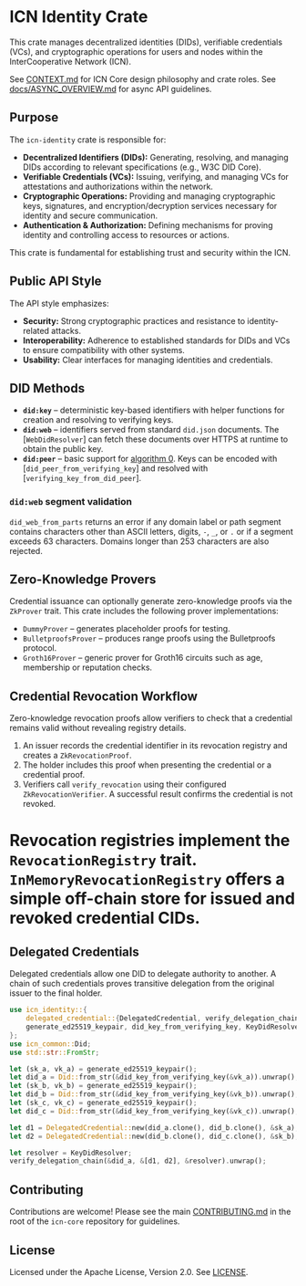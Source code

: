 # ICN Identity Crate

This crate manages decentralized identities (DIDs), verifiable credentials (VCs), and cryptographic operations for users and nodes within the InterCooperative Network (ICN).

See [CONTEXT.md](../../CONTEXT.md) for ICN Core design philosophy and crate roles.
See [docs/ASYNC_OVERVIEW.md](../../docs/ASYNC_OVERVIEW.md) for async API guidelines.

## Purpose

The `icn-identity` crate is responsible for:

*   **Decentralized Identifiers (DIDs):** Generating, resolving, and managing DIDs according to relevant specifications (e.g., W3C DID Core).
*   **Verifiable Credentials (VCs):** Issuing, verifying, and managing VCs for attestations and authorizations within the network.
*   **Cryptographic Operations:** Providing and managing cryptographic keys, signatures, and encryption/decryption services necessary for identity and secure communication.
*   **Authentication & Authorization:** Defining mechanisms for proving identity and controlling access to resources or actions.

This crate is fundamental for establishing trust and security within the ICN.

## Public API Style

The API style emphasizes:

*   **Security:** Strong cryptographic practices and resistance to identity-related attacks.
*   **Interoperability:** Adherence to established standards for DIDs and VCs to ensure compatibility with other systems.
*   **Usability:** Clear interfaces for managing identities and credentials.

## DID Methods

* **`did:key`** – deterministic key-based identifiers with helper functions for
  creation and resolving to verifying keys.
* **`did:web`** – identifiers served from standard `did.json` documents. The
  [`WebDidResolver`] can fetch these documents over HTTPS at runtime to obtain
  the public key.
* **`did:peer`** – basic support for [algorithm 0](https://identity.foundation/peer-did-method-spec/).
  Keys can be encoded with [`did_peer_from_verifying_key`] and resolved with
  [`verifying_key_from_did_peer`].

### `did:web` segment validation

`did_web_from_parts` returns an error if any domain label or path segment
contains characters other than ASCII letters, digits, `-`, `_`, or `.` or if a
segment exceeds 63 characters. Domains longer than 253 characters are also
rejected.

## Zero-Knowledge Provers

Credential issuance can optionally generate zero-knowledge proofs via the
`ZkProver` trait. This crate includes the following prover implementations:

- `DummyProver` – generates placeholder proofs for testing.
- `BulletproofsProver` – produces range proofs using the Bulletproofs protocol.
- `Groth16Prover` – generic prover for Groth16 circuits such as age, membership or reputation checks.

## Credential Revocation Workflow

Zero-knowledge revocation proofs allow verifiers to check that a credential remains valid without revealing registry details.

1. An issuer records the credential identifier in its revocation registry and creates a `ZkRevocationProof`.
2. The holder includes this proof when presenting the credential or a credential proof.
3. Verifiers call `verify_revocation` using their configured `ZkRevocationVerifier`. A successful result confirms the credential is not revoked.


Revocation registries implement the `RevocationRegistry` trait. `InMemoryRevocationRegistry` offers a simple off-chain store for issued and revoked credential CIDs.
=======
## Delegated Credentials

Delegated credentials allow one DID to delegate authority to another. A chain
of such credentials proves transitive delegation from the original issuer to the
final holder.

```rust
use icn_identity::{
    delegated_credential::{DelegatedCredential, verify_delegation_chain},
    generate_ed25519_keypair, did_key_from_verifying_key, KeyDidResolver,
};
use icn_common::Did;
use std::str::FromStr;

let (sk_a, vk_a) = generate_ed25519_keypair();
let did_a = Did::from_str(&did_key_from_verifying_key(&vk_a)).unwrap();
let (sk_b, vk_b) = generate_ed25519_keypair();
let did_b = Did::from_str(&did_key_from_verifying_key(&vk_b)).unwrap();
let (sk_c, vk_c) = generate_ed25519_keypair();
let did_c = Did::from_str(&did_key_from_verifying_key(&vk_c)).unwrap();

let d1 = DelegatedCredential::new(did_a.clone(), did_b.clone(), &sk_a);
let d2 = DelegatedCredential::new(did_b.clone(), did_c.clone(), &sk_b);

let resolver = KeyDidResolver;
verify_delegation_chain(&did_a, &[d1, d2], &resolver).unwrap();
```


## Contributing

Contributions are welcome! Please see the main [CONTRIBUTING.md](../../CONTRIBUTING.md) in the root of the `icn-core` repository for guidelines.

## License

Licensed under the Apache License, Version 2.0. See [LICENSE](../../LICENSE). 
